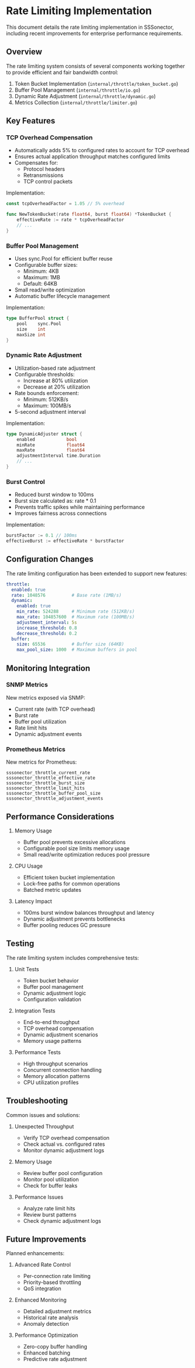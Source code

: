 # Rate Limiting Implementation

This document details the rate limiting implementation in SSSonector, including recent improvements for enterprise performance requirements.

## Overview

The rate limiting system consists of several components working together to provide efficient and fair bandwidth control:

1. Token Bucket Implementation (`internal/throttle/token_bucket.go`)
2. Buffer Pool Management (`internal/throttle/io.go`)
3. Dynamic Rate Adjustment (`internal/throttle/dynamic.go`)
4. Metrics Collection (`internal/throttle/limiter.go`)

## Key Features

### TCP Overhead Compensation

- Automatically adds 5% to configured rates to account for TCP overhead
- Ensures actual application throughput matches configured limits
- Compensates for:
  * Protocol headers
  * Retransmissions
  * TCP control packets

Implementation:
```go
const tcpOverheadFactor = 1.05 // 5% overhead

func NewTokenBucket(rate float64, burst float64) *TokenBucket {
    effectiveRate := rate * tcpOverheadFactor
    // ...
}
```

### Buffer Pool Management

- Uses sync.Pool for efficient buffer reuse
- Configurable buffer sizes:
  * Minimum: 4KB
  * Maximum: 1MB
  * Default: 64KB
- Small read/write optimization
- Automatic buffer lifecycle management

Implementation:
```go
type BufferPool struct {
    pool    sync.Pool
    size    int
    maxSize int
}
```

### Dynamic Rate Adjustment

- Utilization-based rate adjustment
- Configurable thresholds:
  * Increase at 80% utilization
  * Decrease at 20% utilization
- Rate bounds enforcement:
  * Minimum: 512KB/s
  * Maximum: 100MB/s
- 5-second adjustment interval

Implementation:
```go
type DynamicAdjuster struct {
    enabled            bool
    minRate            float64
    maxRate            float64
    adjustmentInterval time.Duration
    // ...
}
```

### Burst Control

- Reduced burst window to 100ms
- Burst size calculated as: rate * 0.1
- Prevents traffic spikes while maintaining performance
- Improves fairness across connections

Implementation:
```go
burstFactor := 0.1 // 100ms
effectiveBurst := effectiveRate * burstFactor
```

## Configuration Changes

The rate limiting configuration has been extended to support new features:

```yaml
throttle:
  enabled: true
  rate: 1048576          # Base rate (1MB/s)
  dynamic:
    enabled: true
    min_rate: 524288     # Minimum rate (512KB/s)
    max_rate: 104857600  # Maximum rate (100MB/s)
    adjustment_interval: 5s
    increase_threshold: 0.8
    decrease_threshold: 0.2
  buffer:
    size: 65536          # Buffer size (64KB)
    max_pool_size: 1000  # Maximum buffers in pool
```

## Monitoring Integration

### SNMP Metrics

New metrics exposed via SNMP:
- Current rate (with TCP overhead)
- Burst rate
- Buffer pool utilization
- Rate limit hits
- Dynamic adjustment events

### Prometheus Metrics

New metrics for Prometheus:
```
sssonector_throttle_current_rate
sssonector_throttle_effective_rate
sssonector_throttle_burst_size
sssonector_throttle_limit_hits
sssonector_throttle_buffer_pool_size
sssonector_throttle_adjustment_events
```

## Performance Considerations

1. Memory Usage
   - Buffer pool prevents excessive allocations
   - Configurable pool size limits memory usage
   - Small read/write optimization reduces pool pressure

2. CPU Usage
   - Efficient token bucket implementation
   - Lock-free paths for common operations
   - Batched metric updates

3. Latency Impact
   - 100ms burst window balances throughput and latency
   - Dynamic adjustment prevents bottlenecks
   - Buffer pooling reduces GC pressure

## Testing

The rate limiting system includes comprehensive tests:

1. Unit Tests
   - Token bucket behavior
   - Buffer pool management
   - Dynamic adjustment logic
   - Configuration validation

2. Integration Tests
   - End-to-end throughput
   - TCP overhead compensation
   - Dynamic adjustment scenarios
   - Memory usage patterns

3. Performance Tests
   - High throughput scenarios
   - Concurrent connection handling
   - Memory allocation patterns
   - CPU utilization profiles

## Troubleshooting

Common issues and solutions:

1. Unexpected Throughput
   - Verify TCP overhead compensation
   - Check actual vs. configured rates
   - Monitor dynamic adjustment logs

2. Memory Usage
   - Review buffer pool configuration
   - Monitor pool utilization
   - Check for buffer leaks

3. Performance Issues
   - Analyze rate limit hits
   - Review burst patterns
   - Check dynamic adjustment logs

## Future Improvements

Planned enhancements:

1. Advanced Rate Control
   - Per-connection rate limiting
   - Priority-based throttling
   - QoS integration

2. Enhanced Monitoring
   - Detailed adjustment metrics
   - Historical rate analysis
   - Anomaly detection

3. Performance Optimization
   - Zero-copy buffer handling
   - Enhanced batching
   - Predictive rate adjustment
